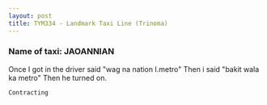 ```yaml
---
layout: post
title: TYM334 - Landmark Taxi Line (Trinoma)
---
```


### Name of taxi: JAOANNIAN

Once I got in the driver said "wag na nation I.metro" Then i said "bakit wala ka metro" Then he turned on.

```Contracting```
